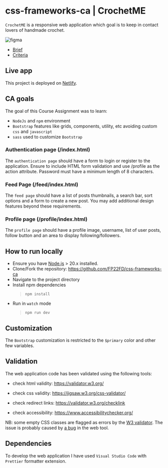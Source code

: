 # css-frameworks-ca | CrochetME

`CrochetME` is a responsive web application which goal is to keep in contact lovers of handmade crochet.

![figma](https://github.com/FP22FD/css-frameworks-ca/assets/112474910/f04e6456-9af3-435d-a9a4-f6fbad42f1e8)

- [Brief](docs/css-frameworks-brief.pdf)
- [Criteria](docs/css-frameworks-criteria.pdf)

## Live app

This project is deployed on [Netlify](https://luminous-pothos-3e9a98.netlify.app/).

## CA goals

The goal of this Course Assignment was to learn:

- `NodeJs` and `npm` environment
- `Bootstrap` features like grids, components, utility, etc avoiding custom `css` and `javascript`
- `sass` used to customize `Bootstrap`

### Authentication page (/index.html)

The `authentication page` should have a form to login or register to the application. Ensure to include HTML form validation and use /profile as the action attribute. Password must have a minimum length of 8 characters.

### Feed Page (/feed/index.html)

The `feed page` should have a list of posts thumbnails, a search bar, sort options and a form to create a new post. You may add additional design features beyond these requirements.

### Profile page (/profile/index.html)

The `profile page` should have a profile image, username, list of user posts, follow button and an area to display following/followers.

## How to run locally

- Ensure you have [Node.js](https://nodejs.org/) > 20.x installed.
- Clone/Fork the repository: <https://github.com/FP22FD/css-frameworks-ca>
- Navigate to the project directory
- Install npm dependencies
  > `npm install`
- Run in `watch` mode
  > `npm run dev`

## Customization

The `Bootstrap` customization is restricted to the `$primary` color and other few variables.

<!-- - Describe any prerequisites, libraries, OS version, etc., needed before installing the program.
- ex. Windows 10 -->

## Validation

The web application code has been validated using the following tools:

- check html validity: <https://validator.w3.org/>

- check css validity: <https://jigsaw.w3.org/css-validator/>

- check redirect links: <https://validator.w3.org/checklink>

- check accessibility: <https://www.accessibilitychecker.org/>

NB: some empty CSS classes are flagged as errors by the [W3 validator](http://validator.w3.org).
The issue is probably caused by [a bug](https://github.com/twbs/bootstrap/issues/36508) in the web tool.

## Dependencies

To develop the web application I have used `Visual Studio Code` with `Prettier` formatter extension.
